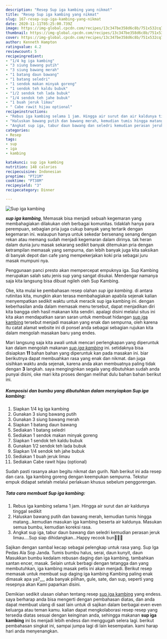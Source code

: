 ```yaml
---
description: "Resep Sup iga kambing yang nikmat"
title: "Resep Sup iga kambing yang nikmat"
slug: 167-resep-sup-iga-kambing-yang-nikmat
date: 2020-11-11T05:25:00.739Z
image: https://img-global.cpcdn.com/recipes/13c347be358d6c8b/751x532cq70/sup-iga-kambing-foto-resep-utama.jpg
thumbnail: https://img-global.cpcdn.com/recipes/13c347be358d6c8b/751x532cq70/sup-iga-kambing-foto-resep-utama.jpg
cover: https://img-global.cpcdn.com/recipes/13c347be358d6c8b/751x532cq70/sup-iga-kambing-foto-resep-utama.jpg
author: Kenneth Hampton
ratingvalue: 4.2
reviewcount: 5
recipeingredient:
- "1/4 kg iga kambing"
- "3 siung bawang putih"
- "3 siung bawang merah"
- "1 batang daun bawang"
- "1 batang seledri"
- "1 sendok makan minyak goreng"
- "1 sendok teh kaldu bubuk"
- "1/2 sendok teh lada bubuk"
- "1/4 sendok teh jahe bubuk"
- "1 buah jeruk limau"
- " Cabe rawit hijau optional"
recipeinstructions:
- "Rebus iga kambing selama 1 jam. Hingga air surut dan air kaldunya tinggal sedikit"
- "Haluskan bawang putih dan bawang merah, kemudian tumis hingga matang...kemudian masukan iga kambing beserta air kaldunya. Masukan semua bumbu, kemudian koreksi rasa."
- "Angkat sup iga, tabur daun bawang dan seledri kemudian perasan jeruk limau....Sup siap dihidangkan...Happy recook bun🤗💜🤰"
categories:
- Resep
tags:
- sup
- iga
- kambing

katakunci: sup iga kambing 
nutrition: 148 calories
recipecuisine: Indonesian
preptime: "PT21M"
cooktime: "PT38M"
recipeyield: "3"
recipecategory: Dinner

---
```



![Sup iga kambing](https://img-global.cpcdn.com/recipes/13c347be358d6c8b/751x532cq70/sup-iga-kambing-foto-resep-utama.jpg)

<b><i>sup iga kambing</i></b>, Memasak bisa menjadi sebuah kegemaran yang membahagiakan dilakukan oleh berbagai komunitas. tidaklah hanya para perempuan, sebagian pria juga cukup banyak yang tertarik dengan kegemaran ini. walaupun hanya untuk sekedar bersenang senang dengan rekan atau memang sudah menjadi kegemaran dalam dirinya. tak heran dalam dunia juru masak sekarang sedikit banyak ditemukan pria dengan ketrampilan memasak yang sempurna, dan lebih banyak juga kita saksikan di banyak depot dan cafe yang mempekerjakan koki pria sebagai juru masak mumpuni nya.

Penggunaan panci presto akan mempercepat empuknya iga. Sup Kambing merupakan salah satu jenis sup yang sangat disukai. Mendengar namanya saja kita langsung bisa dibuat ngileh oleh Sup Kambing.

Oke, kita mulai ke pembahasan resep olahan <i>sup iga kambing</i>. di antara rutinitas kita, mungkin akan terasa membahagiakan apabila sejenak kalian menyempatkan sedikit waktu untuk meracik sup iga kambing ini. dengan keberhasilan anda dalam memasak menu tersebut, dapat menjadikan diri kita bangga oleh hasil makanan kita sendiri. apalagi disini melalui situs ini kita akan mendapatkan saran saran untuk membuat hidangan <u>sup iga kambing</u> tersebut menjadi masakan yang enak dan sempurna, oleh karena itu catat alamat website ini di ponsel anda sebagai sebagian rujukan kita dalam mengolah masakan baru yang endes.


Mari langsung saja kita awali untuk mencari perlengkapan yang diperuntuk kan dalam mengolah makanan <u><i>sup iga kambing</i></u> ini. setidaknya bisa disiapkan <b>11</b> bahan bahan yang diperuntuk kan pada masakan ini. biar berikutnya dapat membuahkan rasa yang enak dan nikmat. dan juga sisihkan waktu anda sejenak, karena anda akan membuatnya paling tidak dengan <b>3</b> langkah. saya menginginkan segala yang dibutuhkan sudah anda punyai disini, oke mari kita proses dengan melihat dulu bahan bahan berikut ini.

<!--inarticleads1-->

##### Komposisi dan bumbu yang dibutuhkan dalam menyiapkan Sup iga kambing:

1. Siapkan 1/4 kg iga kambing
1. Gunakan 3 siung bawang putih
1. Gunakan 3 siung bawang merah
1. Siapkan 1 batang daun bawang
1. Sediakan 1 batang seledri
1. Sediakan 1 sendok makan minyak goreng
1. Siapkan 1 sendok teh kaldu bubuk
1. Gunakan 1/2 sendok teh lada bubuk
1. Siapkan 1/4 sendok teh jahe bubuk
1. Sediakan 1 buah jeruk limau
1. Sediakan  Cabe rawit hijau (optional)


Sudah pasti rasanya akan begitu nikmat dan gurih. Nah berikut ini ada resep dan cara. Iga kambing goreng dengan keempukan sempurna. Tekstur empuk didapat setelah melalui perlakuan khusus sebelum penggorengan. 

<!--inarticleads2-->

##### Tata cara membuat Sup iga kambing:

1. Rebus iga kambing selama 1 jam. Hingga air surut dan air kaldunya tinggal sedikit
1. Haluskan bawang putih dan bawang merah, kemudian tumis hingga matang...kemudian masukan iga kambing beserta air kaldunya. Masukan semua bumbu, kemudian koreksi rasa.
1. Angkat sup iga, tabur daun bawang dan seledri kemudian perasan jeruk limau....Sup siap dihidangkan...Happy recook bun🤗💜🤰


Sajikan dengan sambal kecap sebagai pelengkap untuk rasa yang. Sup Iga Pedas Ala Sop Janda. Tumis bumbu halus, serai, daun kunyit, daun Masukkan bumbu kedalam rebusan daging dan iga kambing, tambahkan santan encer, masak. Selain untuk berbagi dengan tetangga dan yang membutuhkan, iga kambing masak petis ini akan menjadi. Berikut resep memasak untuk membuat sup daging iga kambing Kambing paling enak dimasak apa ya?,,,, ada banyak pilihan, gule, sate, dan sup, seperti yang resepnya akan Kami paparkan disini. 

Demikian sedikit ulasan olahan tentang resep <u>sup iga kambing</u> yang endess. saya berharap anda bisa mengerti dengan pembahasan diatas, dan anda dapat membuat ulang di saat lain untuk di sajikan dalam berbagai even even keluarga atau teman kamu. kalian dapat mengkolaborasi resep resep yang tersedia diatas sesuai dengan keinginan anda, sehingga makanan <b>sup iga kambing</b> ini bs menjadi lebih endess dan menggugah selera lagi. berikut pembahasan singkat ini, sampai jumpa lagi di lain kesempatan. kami harap hari anda menyenangkan.
